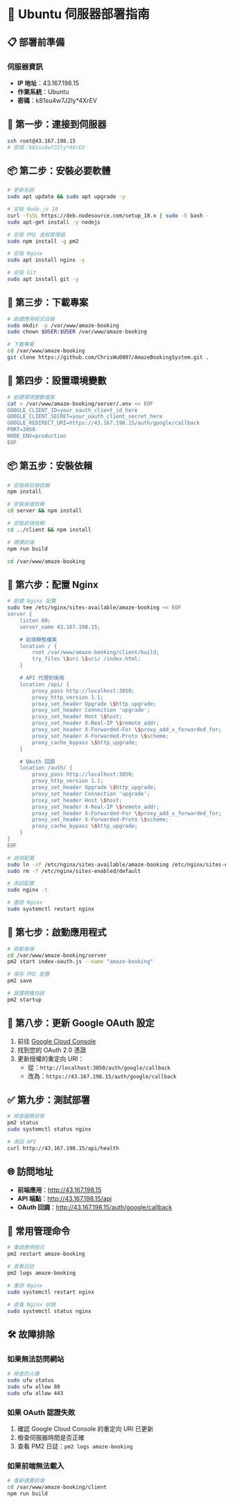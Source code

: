 # 🚀 Ubuntu 伺服器部署指南

## 📋 部署前準備

### 伺服器資訊
- **IP 地址**：43.167.198.15
- **作業系統**：Ubuntu
- **密碼**：k81su4w7J2ly*4XrEV

## 🔧 第一步：連接到伺服器

```bash
ssh root@43.167.198.15
# 密碼：k81su4w7J2ly*4XrEV
```

## 📦 第二步：安裝必要軟體

```bash
# 更新系統
sudo apt update && sudo apt upgrade -y

# 安裝 Node.js 18
curl -fsSL https://deb.nodesource.com/setup_18.x | sudo -E bash -
sudo apt-get install -y nodejs

# 安裝 PM2 進程管理器
sudo npm install -g pm2

# 安裝 Nginx
sudo apt install nginx -y

# 安裝 Git
sudo apt install git -y
```

## 📁 第三步：下載專案

```bash
# 創建應用程式目錄
sudo mkdir -p /var/www/amaze-booking
sudo chown $USER:$USER /var/www/amaze-booking

# 下載專案
cd /var/www/amaze-booking
git clone https://github.com/ChrisWu0807/AmazeBookingSystem.git .
```

## 🔧 第四步：設置環境變數

```bash
# 創建環境變數檔案
cat > /var/www/amaze-booking/server/.env << EOF
GOOGLE_CLIENT_ID=your_oauth_client_id_here
GOOGLE_CLIENT_SECRET=your_oauth_client_secret_here
GOOGLE_REDIRECT_URI=https://43.167.198.15/auth/google/callback
PORT=3050
NODE_ENV=production
EOF
```

## 📦 第五步：安裝依賴

```bash
# 安裝根目錄依賴
npm install

# 安裝後端依賴
cd server && npm install

# 安裝前端依賴
cd ../client && npm install

# 建置前端
npm run build

cd /var/www/amaze-booking
```

## 🔧 第六步：配置 Nginx

```bash
# 創建 Nginx 配置
sudo tee /etc/nginx/sites-available/amaze-booking << EOF
server {
    listen 80;
    server_name 43.167.198.15;

    # 前端靜態檔案
    location / {
        root /var/www/amaze-booking/client/build;
        try_files \$uri \$uri/ /index.html;
    }

    # API 代理到後端
    location /api/ {
        proxy_pass http://localhost:3050;
        proxy_http_version 1.1;
        proxy_set_header Upgrade \$http_upgrade;
        proxy_set_header Connection 'upgrade';
        proxy_set_header Host \$host;
        proxy_set_header X-Real-IP \$remote_addr;
        proxy_set_header X-Forwarded-For \$proxy_add_x_forwarded_for;
        proxy_set_header X-Forwarded-Proto \$scheme;
        proxy_cache_bypass \$http_upgrade;
    }

    # OAuth 回調
    location /auth/ {
        proxy_pass http://localhost:3050;
        proxy_http_version 1.1;
        proxy_set_header Upgrade \$http_upgrade;
        proxy_set_header Connection 'upgrade';
        proxy_set_header Host \$host;
        proxy_set_header X-Real-IP \$remote_addr;
        proxy_set_header X-Forwarded-For \$proxy_add_x_forwarded_for;
        proxy_set_header X-Forwarded-Proto \$scheme;
        proxy_cache_bypass \$http_upgrade;
    }
}
EOF

# 啟用配置
sudo ln -sf /etc/nginx/sites-available/amaze-booking /etc/nginx/sites-enabled/
sudo rm -f /etc/nginx/sites-enabled/default

# 測試配置
sudo nginx -t

# 重啟 Nginx
sudo systemctl restart nginx
```

## 🚀 第七步：啟動應用程式

```bash
# 啟動後端
cd /var/www/amaze-booking/server
pm2 start index-oauth.js --name "amaze-booking"

# 保存 PM2 配置
pm2 save

# 設置開機自啟
pm2 startup
```

## 🔐 第八步：更新 Google OAuth 設定

1. 前往 [Google Cloud Console](https://console.cloud.google.com/)
2. 找到您的 OAuth 2.0 憑證
3. 更新授權的重定向 URI：
   - 從：`http://localhost:3050/auth/google/callback`
   - 改為：`https://43.167.198.15/auth/google/callback`

## ✅ 第九步：測試部署

```bash
# 檢查服務狀態
pm2 status
sudo systemctl status nginx

# 測試 API
curl http://43.167.198.15/api/health
```

## 🌐 訪問地址

- **前端應用**：http://43.167.198.15
- **API 端點**：http://43.167.198.15/api
- **OAuth 回調**：http://43.167.198.15/auth/google/callback

## 🔧 常用管理命令

```bash
# 重啟應用程式
pm2 restart amaze-booking

# 查看日誌
pm2 logs amaze-booking

# 重啟 Nginx
sudo systemctl restart nginx

# 查看 Nginx 狀態
sudo systemctl status nginx
```

## 🛠️ 故障排除

### 如果無法訪問網站
```bash
# 檢查防火牆
sudo ufw status
sudo ufw allow 80
sudo ufw allow 443
```

### 如果 OAuth 認證失敗
1. 確認 Google Cloud Console 的重定向 URI 已更新
2. 檢查伺服器時間是否正確
3. 查看 PM2 日誌：`pm2 logs amaze-booking`

### 如果前端無法載入
```bash
# 重新建置前端
cd /var/www/amaze-booking/client
npm run build
``` 